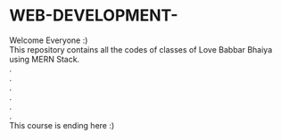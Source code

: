 # WEB-DEVELOPMENT-
Welcome Everyone :)
<br>
This repository contains all the codes of classes of Love Babbar Bhaiya using MERN Stack. <br>
.
<br>
.
<br>
.
<br>
.
<br>
.
<br>
.
<br>
This course is ending here :)

